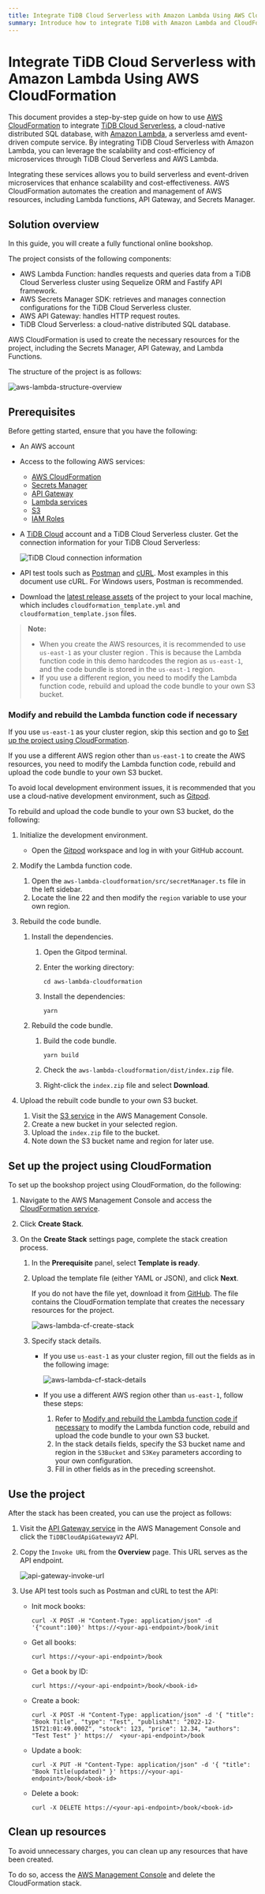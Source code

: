 ```yaml
---
title: Integrate TiDB Cloud Serverless with Amazon Lambda Using AWS CloudFormation
summary: Introduce how to integrate TiDB with Amazon Lambda and CloudFormation step by step.
---
```


# Integrate TiDB Cloud Serverless with Amazon Lambda Using AWS CloudFormation

This document provides a step-by-step guide on how to use [AWS CloudFormation](https://aws.amazon.com/cloudformation/) to integrate [TiDB Cloud Serverless](https://www.pingcap.com/tidb-cloud/), a cloud-native distributed SQL database, with [Amazon Lambda](https://docs.aws.amazon.com/lambda/latest/dg/welcome.html), a serverless amd event-driven compute service. By integrating TiDB Cloud Serverless with Amazon Lambda, you can leverage the scalability and cost-efficiency of microservices through TiDB Cloud Serverless and AWS Lambda.

Integrating these services allows you to build serverless and event-driven microservices that enhance scalability and cost-effectiveness. AWS CloudFormation automates the creation and management of AWS resources, including Lambda functions, API Gateway, and Secrets Manager.

## Solution overview

In this guide, you will create a fully functional online bookshop.

The project consists of the following components:

- AWS Lambda Function: handles requests and queries data from a TiDB Cloud Serverless cluster using Sequelize ORM and Fastify API framework.
- AWS Secrets Manager SDK: retrieves and manages connection configurations for the TiDB Cloud Serverless cluster.
- AWS API Gateway: handles HTTP request routes.
- TiDB Cloud Serverless: a cloud-native distributed SQL database.

AWS CloudFormation is used to create the necessary resources for the project, including the Secrets Manager, API Gateway, and Lambda Functions.

The structure of the project is as follows:

![aws-lambda-structure-overview](/media/develop/aws-lambda-structure-overview.png)

## Prerequisites

Before getting started, ensure that you have the following:

- An AWS account
- Access to the following AWS services:
    - [AWS CloudFormation](https://aws.amazon.com/cloudformation/)
    - [Secrets Manager](https://aws.amazon.com/secrets-manager/)
    - [API Gateway](https://aws.amazon.com/api-gateway/)
    - [Lambda services](https://aws.amazon.com/lambda/)
    - [S3](https://aws.amazon.com/s3/)
    - [IAM Roles](https://docs.aws.amazon.com/IAM/latest/UserGuide/id_roles.html)
- A [TiDB Cloud](https://tidbcloud.com) account and a TiDB Cloud Serverless cluster. Get the connection information for your TiDB Cloud Serverless:

    ![TiDB Cloud connection information](/media/develop/aws-lambda-tidbcloud-connection-info.png)

- API test tools such as [Postman](https://www.postman.com/) and [cURL](https://curl.se/). Most examples in this document use cURL. For Windows users, Postman is recommended.
- Download the [latest release assets](https://github.com/pingcap/TiDB-Lambda-integration/releases/latest) of the project to your local machine, which includes `cloudformation_template.yml` and `cloudformation_template.json` files.

> **Note:**
>
> - When you create the AWS resources, it is recommended to use `us-east-1` as your cluster region . This is because the Lambda function code in this demo hardcodes the region as `us-east-1`, and the code bundle is stored in the `us-east-1` region. 
> - If you use a different region, you need to modify the Lambda function code, rebuild and upload the code bundle to your own S3 bucket.

### Modify and rebuild the Lambda function code if necessary

If you use `us-east-1` as your cluster region, skip this section and go to [Set up the project using CloudFormation](#set-up-the-project-using-cloudformation).

If you use a different AWS region other than `us-east-1` to create the AWS resources, you need to modify the Lambda function code, rebuild and upload the code bundle to your own S3 bucket.

To avoid local development environment issues, it is recommended that you use a cloud-native development environment, such as [Gitpod](https://www.gitpod.io/).

To rebuild and upload the code bundle to your own S3 bucket, do the following:

1. Initialize the development environment.

    - Open the [Gitpod](https://gitpod.io/#/https://github.com/pingcap/TiDB-Lambda-integration) workspace and log in with your GitHub account.

2. Modify the Lambda function code.

    1. Open the `aws-lambda-cloudformation/src/secretManager.ts` file in the left sidebar.
    2. Locate the line 22 and then modify the `region` variable to use your own region.

3. Rebuild the code bundle.

    1. Install the dependencies.

        1. Open the Gitpod terminal.
        2. Enter the working directory:

            ```shell
            cd aws-lambda-cloudformation
            ```

        3. Install the dependencies:

            ```shell
            yarn
            ```

    2. Rebuild the code bundle.

        1. Build the code bundle.

            ```shell
            yarn build
            ```

        2. Check the `aws-lambda-cloudformation/dist/index.zip` file.
        3. Right-click the `index.zip` file and select **Download**.

4. Upload the rebuilt code bundle to your own S3 bucket.

    1. Visit the [S3 service](https://console.aws.amazon.com/s3) in the AWS Management Console.
    2. Create a new bucket in your selected region.
    3. Upload the `index.zip` file to the bucket.
    4. Note down the S3 bucket name and region for later use.

## Set up the project using CloudFormation

To set up the bookshop project using CloudFormation, do the following:

1. Navigate to the AWS Management Console and access the [CloudFormation service](https://console.aws.amazon.com/cloudformation).
2. Click **Create Stack**.
3. On the **Create Stack** settings page, complete the stack creation process.

    1. In the **Prerequisite** panel, select **Template is ready**.
    2. Upload the template file (either YAML or JSON), and click **Next**.

        If you do not have the file yet, download it from [GitHub](https://github.com/pingcap/TiDB-Lambda-integration/releases/latest). The file contains the CloudFormation template that creates the necessary resources for the project.

        ![aws-lambda-cf-create-stack](/media/develop/aws-lambda-cf-create-stack.png)

    3. Specify stack details.

        - If you use `us-east-1` as your cluster region, fill out the fields as in the following image:

            ![aws-lambda-cf-stack-details](/media/develop/aws-lambda-cf-stack-config.png)

        - If you use a different AWS region other than `us-east-1`, follow these steps:

            1. Refer to [Modify and rebuild the Lambda function code if necessary](#modify-and-rebuild-the-lambda-function-code-if-necessary) to modify the Lambda function code, rebuild and upload the code bundle to your own S3 bucket.
            2. In the stack details fields, specify the S3 bucket name and region in the `S3Bucket` and `S3Key` parameters according to your own configuration.
            3. Fill in other fields as in the preceding screenshot.

## Use the project

After the stack has been created, you can use the project as follows:

1. Visit the [API Gateway service](https://console.aws.amazon.com/apigateway) in the AWS Management Console and click the `TiDBCloudApiGatewayV2` API.

2. Copy the `Invoke URL` from the **Overview** page. This URL serves as the API endpoint.

    ![api-gateway-invoke-url](/media/develop/aws-lambda-get-apigateway-invoke-url.png)

3. Use API test tools such as Postman and cURL to test the API:

    - Init mock books:

        ```shell
        curl -X POST -H "Content-Type: application/json" -d '{"count":100}' https://<your-api-endpoint>/book/init
        ```

    - Get all books:

        ```shell
        curl https://<your-api-endpoint>/book
        ```

    - Get a book by ID:

        ```shell
        curl https://<your-api-endpoint>/book/<book-id>
        ```

    - Create a book:

        ```shell
        curl -X POST -H "Content-Type: application/json" -d '{ "title": "Book Title", "type": "Test", "publishAt": "2022-12-15T21:01:49.000Z", "stock": 123, "price": 12.34, "authors": "Test Test" }' https://  <your-api-endpoint>/book
        ```

    - Update a book:

        ```shell
        curl -X PUT -H "Content-Type: application/json" -d '{ "title": "Book Title(updated)" }' https://<your-api-endpoint>/book/<book-id>
        ```

    - Delete a book:

        ```shell
        curl -X DELETE https://<your-api-endpoint>/book/<book-id>
        ```

## Clean up resources

To avoid unnecessary charges, you can clean up any resources that have been created.

To do so, access the [AWS Management Console](https://console.aws.amazon.com/cloudformation) and delete the CloudFormation stack.
